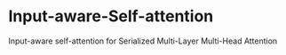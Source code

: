 # Input-aware-Self-attention
Input-aware self-attention for Serialized Multi-Layer Multi-Head Attention
